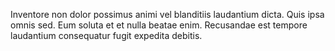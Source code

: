Inventore non dolor possimus animi vel blanditiis laudantium dicta. Quis ipsa omnis sed. Eum soluta et et nulla beatae enim. Recusandae est tempore laudantium consequatur fugit expedita debitis.